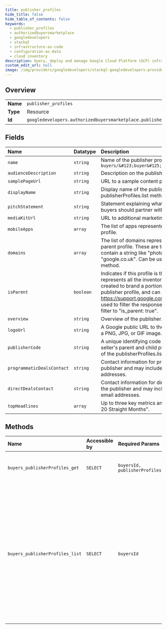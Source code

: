 ```yaml
---
title: publisher_profiles
hide_title: false
hide_table_of_contents: false
keywords:
  - publisher_profiles
  - authorizedbuyersmarketplace
  - googledevelopers    
  - stackql
  - infrastructure-as-code
  - configuration-as-data
  - cloud inventory
description: Query, deploy and manage Google Cloud Platform (GCP) infrastructure and resources using SQL
custom_edit_url: null
image: /img/providers/googledevelopers/stackql-googledevelopers-provider-featured-image.png
---
```

  
    

## Overview
<table><tbody>
<tr><td><b>Name</b></td><td><code>publisher_profiles</code></td></tr>
<tr><td><b>Type</b></td><td>Resource</td></tr>
<tr><td><b>Id</b></td><td><code>googledevelopers.authorizedbuyersmarketplace.publisher_profiles</code></td></tr>
</tbody></table>

## Fields
| Name | Datatype | Description |
|:-----|:---------|:------------|
| `name` | `string` | Name of the publisher profile. Format: `buyers/&#123;buyer&#125;/publisherProfiles/&#123;publisher_profile&#125;` |
| `audienceDescription` | `string` | Description on the publisher's audience. |
| `samplePageUrl` | `string` | URL to a sample content page. |
| `displayName` | `string` | Display name of the publisher profile. Can be used to filter the response of the publisherProfiles.list method. |
| `pitchStatement` | `string` | Statement explaining what's unique about publisher's business, and why buyers should partner with the publisher. |
| `mediaKitUrl` | `string` | URL to additional marketing and sales materials. |
| `mobileApps` | `array` | The list of apps represented in this publisher profile. Empty if this is a parent profile. |
| `domains` | `array` | The list of domains represented in this publisher profile. Empty if this is a parent profile. These are top private domains, meaning that these will not contain a string like "photos.google.co.uk/123", but will instead contain "google.co.uk". Can be used to filter the response of the publisherProfiles.list method. |
| `isParent` | `boolean` | Indicates if this profile is the parent profile of the seller. A parent profile represents all the inventory from the seller, as opposed to child profile that is created to brand a portion of inventory. One seller has only one parent publisher profile, and can have multiple child profiles. See https://support.google.com/admanager/answer/6035806 for details. Can be used to filter the response of the publisherProfiles.list method by setting the filter to "is_parent: true". |
| `overview` | `string` | Overview of the publisher. |
| `logoUrl` | `string` | A Google public URL to the logo for this publisher profile. The logo is stored as a PNG, JPG, or GIF image. |
| `publisherCode` | `string` | A unique identifying code for the seller. This value is the same for all of the seller's parent and child publisher profiles. Can be used to filter the response of the publisherProfiles.list method. |
| `programmaticDealsContact` | `string` | Contact information for programmatic deals. This is free text entered by the publisher and may include information like names, phone numbers and email addresses. |
| `directDealsContact` | `string` | Contact information for direct reservation deals. This is free text entered by the publisher and may include information like names, phone numbers and email addresses. |
| `topHeadlines` | `array` | Up to three key metrics and rankings. For example, "#1 Mobile News Site for 20 Straight Months". |
## Methods
| Name | Accessible by | Required Params | Description |
|:-----|:--------------|:----------------|:------------|
| `buyers_publisherProfiles_get` | `SELECT` | `buyersId, publisherProfilesId` | Gets the requested publisher profile by name. |
| `buyers_publisherProfiles_list` | `SELECT` | `buyersId` | Lists publisher profiles. The returned publisher profiles aren't in any defined order. The order of the results might change. A new publisher profile can appear in any place in the list of returned results. |
